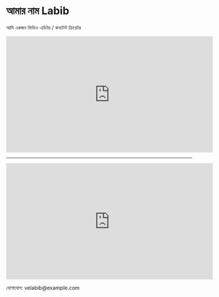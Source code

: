 <!DOCTYPE html>
<html lang="bn">
<head>
  <meta charset="UTF-8">
  <title>Labib's Portfolio</title>
</head>
<body>
  <h1>আমার নাম Labib</h1>
  <p>আমি একজন ভিডিও এডিটর / কনটেন্ট ক্রিয়েটর</p>

  <!-- ভিডিও ১ -->
  <iframe width="560" height="315" src="https://www.youtube.com/embed/VIDEO_ID_১" frameborder="0" allowfullscreen></iframe>

  <hr>

  <!-- ভিডিও ২ -->
  <iframe width="560" height="315" src="https://www.youtube.com/embed/VIDEO_ID_২" frameborder="0" allowfullscreen></iframe>

  <p>যোগাযোগ: velabib@example.com</p>
</body>
</html>
